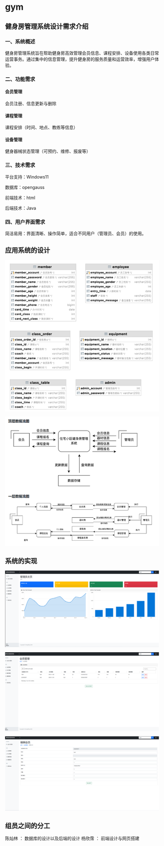 # gym
## 健身房管理系统设计需求介绍
### 一、系统概述
健身房管理系统旨在帮助健身房高效管理会员信息、课程安排、设备使用各类日常运营事务。通过集中的信息管理，提升健身房的服务质量和运营效率，增强用户体验。

### 二、功能需求
#### 会员管理

会员注册、信息更新与删除
#### 课程管理

课程安排（时间、地点、教练等信息）
#### 设备管理

健身器械状态管理（可预约、维修、报废等）

### 三、技术需求
平台支持：Windows11

数据库：opengauss

前端技术：html

后端技术：Java

### 四、用户界面需求
简洁易用：界面清晰、操作简单，适合不同用户（管理员、会员）的使用。

## 应用系统的设计

![alt text](image.png)

![alt text](image-1.png)

## 系统的实现

![alt text](<system general view.png>)

![alt text](image-2.png)

![alt text](image-3.png)

## 组员之间的分工
陈灿林 ： 数据库的设计以及后端的设计
杨欣霈 ： 前端设计与网页搭建